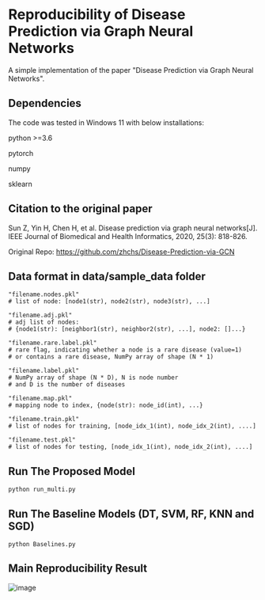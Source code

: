 # Reproducibility of Disease Prediction via Graph Neural Networks
A simple implementation of the paper "Disease Prediction via Graph Neural Networks".

## Dependencies
The code was tested in Windows 11 with below installations:

python >=3.6

pytorch

numpy

sklearn

## Citation to the original paper
Sun Z, Yin H, Chen H, et al. Disease prediction via graph neural networks[J]. IEEE Journal of Biomedical and
Health Informatics, 2020, 25(3): 818-826.

Original Repo: https://github.com/zhchs/Disease-Prediction-via-GCN

## Data format in data/sample_data folder
```shell script
"filename.nodes.pkl"
# list of node: [node1(str), node2(str), node3(str), ...]

"filename.adj.pkl"
# adj list of nodes: 
# {node1(str): [neighbor1(str), neighbor2(str), ...], node2: []...}

"filename.rare.label.pkl"
# rare flag, indicating whether a node is a rare disease (value=1) 
# or contains a rare disease, NumPy array of shape (N * 1) 

"filename.label.pkl"
# NumPy array of shape (N * D), N is node number 
# and D is the number of diseases

"filename.map.pkl"
# mapping node to index, {node(str): node_id(int), ...}

"filename.train.pkl"
# list of nodes for training, [node_idx_1(int), node_idx_2(int), ....]

"filename.test.pkl"
# list of nodes for testing, [node_idx_1(int), node_idx_2(int), ....]
```

## Run The Proposed Model
```shell script
python run_multi.py
```
## Run The Baseline Models (DT, SVM, RF, KNN and SGD)
```shell script
python Baselines.py
```
## Main Reproducibility Result
![image](https://user-images.githubusercontent.com/70998318/167065204-a795698c-e37a-4890-933f-93e3330ecd65.png)


